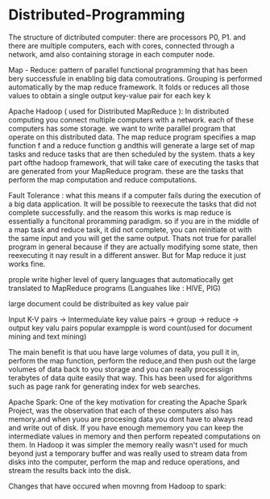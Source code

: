 # Distributed-Programming

The structure of dictributed computer: there are processors P0, P1. and there are multiple computers, each with cores, connected through a network, amd also containing storage in each computer node.

Map - Reduce: pattern of parallel functional programming that has been bery successfule in enabling big data comoutrations.
Grouping is performed automatically by the map reduce framework.
It folds or reduces all those values to obtain a single output key-value pair for each key k

Apache Hadoop ( used for Distributed MapReduce ):
In distributed computing you connect multiple computers with a network.
each of these computers has some storage.
we want to write parallel program that operate on this distributed data.
The map reduce program specifies a map function f and a reduce function g andthis will generate a large set of map tasks and reduce tasks that are then scheduled by the system. thats a key part ofthe hadoop framework, that will take care of executing  the tasks that are generated from your MapReduce program. these are the tasks that perform the map computation and reduce computations.

Fault Tolerance : what this means if a computer fails during the execution of a big data application. It will be possible to reexecute the tasks that did not complete successfully. and the reasom this works is map reduce is essentially a funcitonal proramming paradigm. so if you are in the middle of a map task and reduce task, it did not complete, you can reinitiate ot with the same input and you will get the same output. Thats not true for parallel program in general because if they are actually modifying some state, then reexecuting it nay result in a different answer. But for Map reduce it just works fine.

prople write higher level of query languages  that automatiocally get  translated to MapReduce programs (Languahes like : HIVE, PIG)

large document could be distribuited as key value pair


Input K-V pairs -> Intermeduiate key value pairs -> group -> reduce -> output key valu pairs popular exampple is word count(used for document mining and text mining)

The main benefit is that uou have large volumes of data, you pull it in, perform the map function, perform the reduce,and then push out the large volumes of data back to you storage and you can really processiign terabytes of data quite easily that way. This has been used for algorithms such as page rank for generating index for web searches.

Apache Spark:
One of the key motivation for creating the Apache Spark Project, was the observation that each of these computers also has memory.and when yuou are procesing data you dont have to always read and write out of disk. If you have enough mememory you can keep the intermediate values in memory and then perform repeated computations on them.
In Hadoop it was simpler the memory really wasn't used for much beyond just a temporary buffer and was really used to stream data from disks into the computer, perform the map and reduce operations, and stream the results back into the disk.


Changes that have occured when movnng from Hadoop to spark:












 

